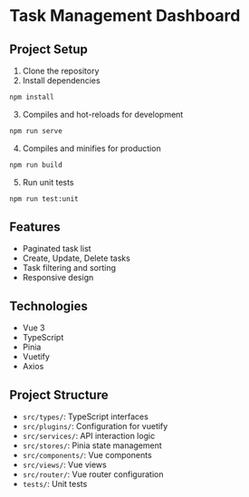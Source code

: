 # Task Management Dashboard

## Project Setup

1. Clone the repository
2. Install dependencies

```bash
npm install
```

3. Compiles and hot-reloads for development

```bash
npm run serve
```

4. Compiles and minifies for production

```bash
npm run build
```

5. Run unit tests

```bash
npm run test:unit
```

## Features

- Paginated task list
- Create, Update, Delete tasks
- Task filtering and sorting
- Responsive design

## Technologies

- Vue 3
- TypeScript
- Pinia
- Vuetify
- Axios

## Project Structure

- `src/types/`: TypeScript interfaces
- `src/plugins/`: Configuration for vuetify
- `src/services/`: API interaction logic
- `src/stores/`: Pinia state management
- `src/components/`: Vue components
- `src/views/`: Vue views
- `src/router/`: Vue router configuration
- `tests/`: Unit tests
